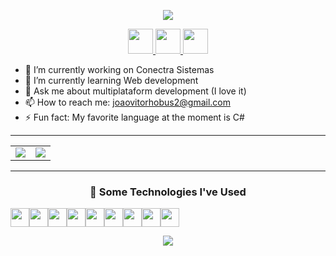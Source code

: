 <p align="center">
  <img src="https://capsule-render.vercel.app/api?type=waving&height=125&color=gradient&text=João%20here%20👋&animation=fadeIn"/>
</p>

<p align="center">
  <a href="https://www.instagram.com/JV.Hobus/">
    <img height="40" src="https://skillicons.dev/icons?i=instagram" />
  </a>
  <a href="https://github.com/miojo-dev">
    <img height="40" src="https://skillicons.dev/icons?i=github" />
  </a>
  <a href="https://medium.com/@joaovitorhobus2">
    <img height="40" src="https://uxwing.com/wp-content/themes/uxwing/download/brands-and-social-media/medium-logo-icon.png" />
  </a>
</p>

- 🔭 I’m currently working on Conectra Sistemas  
- 🌱 I’m currently learning Web development  
- 💬 Ask me about multiplataform development (I love it)  
- 📫 How to reach me: joaovitorhobus2@gmail.com  
- ⚡ Fun fact: My favorite language at the moment is C#  

---
<table width="100%" aling="center"">
  <tr>
    <td width="50%" align="left">
      <img src="https://spotify-github-profile.kittinanx.com/api/view.svg?uid=whbsxmx5fr8t12lbrci8us73c&cover_image=true&theme=novatorem&show_offline=false&background_color=121212&interchange=true&bar_color=53b14f&bar_color_cover=false"/>
    </td>
    <td width="50%" align="right">
      <picture>
        <source
          srcset="https://github-readme-stats.vercel.app/api/top-langs/?username=miojo-dev&layout=compact&theme=dark"
          media="(prefers-color-scheme: dark)"
        />
        <source
          srcset="https://github-readme-stats.vercel.app/api/top-langs/?username=miojo-dev&layout=compact"
          media="(prefers-color-scheme: light), (prefers-color-scheme: no-preference)"
        />
        <img src="https://github-readme-stats.vercel.app/api/top-langs/?username=miojo-dev&layout=compact" />
      </picture>
    </td>
  </tr>
</table>

---
<h3 align="center">
  🧪 Some Technologies I've Used
</h3>

<div style="display: flex;" align="center">
  <img height="30" src="https://img.shields.io/badge/.NET-5C2D91?style=for-the-badge&logo=.net&logoColor=white">

  <img height="30" src="https://img.shields.io/badge/c%23-%23239120.svg?style=for-the-badge&logo=csharp&logoColor=white">

  <img height="30" src="https://img.shields.io/badge/Flutter-%2302569B.svg?style=for-the-badge&logo=Flutter&logoColor=white">

  <img height="30" src="https://img.shields.io/badge/dart-%230175C2.svg?style=for-the-badge&logo=dart&logoColor=white">

  <img height="30" src="https://img.shields.io/badge/react-%2320232a.svg?style=for-the-badge&logo=react&logoColor=%2361DAFB">

  <img height="30" src="https://img.shields.io/badge/javascript-%23323330.svg?style=for-the-badge&logo=javascript&logoColor=%23F7DF1E">

  <img height="30" src="https://img.shields.io/badge/meteorjs-%23d74c4c.svg?style=for-the-badge&logo=meteor&logoColor=white">

  <img height="30" src="https://img.shields.io/badge/html5-%23E34F26.svg?style=for-the-badge&logo=html5&logoColor=white">

  <img height="30" src="https://img.shields.io/badge/css3-%231572B6.svg?style=for-the-badge&logo=css3&logoColor=white"/>
</div>

<p align="center">
  <img src="https://capsule-render.vercel.app/api?type=waving&color=gradient&height=125&section=footer"/>
</p>
